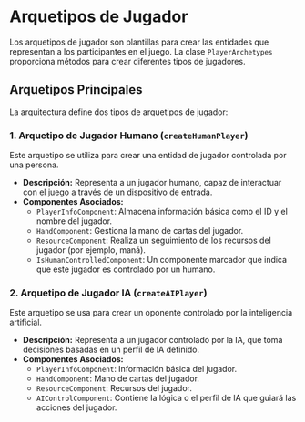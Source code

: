 # Arquetipos de Jugador

Los arquetipos de jugador son plantillas para crear las entidades que representan a los participantes en el juego. La clase `PlayerArchetypes` proporciona métodos para crear diferentes tipos de jugadores.

## Arquetipos Principales

La arquitectura define dos tipos de arquetipos de jugador:

### 1. Arquetipo de Jugador Humano (`createHumanPlayer`)

Este arquetipo se utiliza para crear una entidad de jugador controlada por una persona.

-   **Descripción:** Representa a un jugador humano, capaz de interactuar con el juego a través de un dispositivo de entrada.
-   **Componentes Asociados:**
    -   `PlayerInfoComponent`: Almacena información básica como el ID y el nombre del jugador.
    -   `HandComponent`: Gestiona la mano de cartas del jugador.
    -   `ResourceComponent`: Realiza un seguimiento de los recursos del jugador (por ejemplo, maná).
    -   `IsHumanControlledComponent`: Un componente marcador que indica que este jugador es controlado por un humano.

### 2. Arquetipo de Jugador IA (`createAIPlayer`)

Este arquetipo se usa para crear un oponente controlado por la inteligencia artificial.

-   **Descripción:** Representa a un jugador controlado por la IA, que toma decisiones basadas en un perfil de IA definido.
-   **Componentes Asociados:**
    -   `PlayerInfoComponent`: Información básica del jugador.
    -   `HandComponent`: Mano de cartas del jugador.
    -   `ResourceComponent`: Recursos del jugador.
    -   `AIControlComponent`: Contiene la lógica o el perfil de IA que guiará las acciones del jugador. 